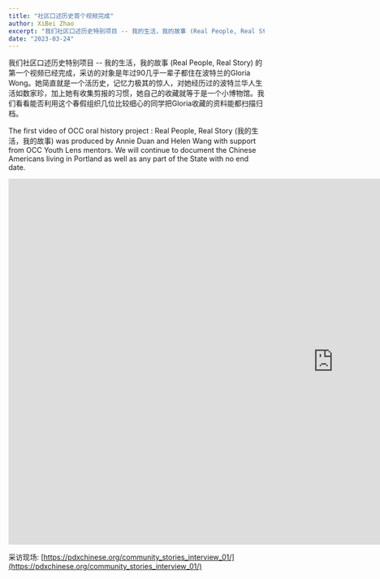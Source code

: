 ```yaml
---
title: "社区口述历史首个视频完成"
author: XiBei Zhao
excerpt: "我们社区口述历史特别项目 -- 我的生活，我的故事 (Real People, Real Story) 的第一个视频已经完成，采访的对象是年过90几乎一辈子都住在波特兰的Gloria Wong。她简直就是一个活历史，记忆力极其的惊人，对她经历过的波特兰华人生活如数家珍，加上她有收集剪报的习惯，她自己的收藏就等于是一个小博物馆。我们看看能否利用这个春假组织几位比较细心的同学把Gloria收藏的资料能都扫描归档。"
date: "2023-03-24"
---
```


我们社区口述历史特别项目 -- 我的生活，我的故事 (Real People, Real Story) 的第一个视频已经完成，采访的对象是年过90几乎一辈子都住在波特兰的Gloria Wong。她简直就是一个活历史，记忆力极其的惊人，对她经历过的波特兰华人生活如数家珍，加上她有收集剪报的习惯，她自己的收藏就等于是一个小博物馆。我们看看能否利用这个春假组织几位比较细心的同学把Gloria收藏的资料能都扫描归档。

The first video of OCC oral history project : Real People, Real Story (我的生活，我的故事) was produced by Annie Duan and Helen Wang with support from OCC Youth Lens mentors. We will continue to document the Chinese Americans living in Portland as well as any part of the State with no end date.

<iframe width="1280" height="720" src="https://www.youtube.com/embed/PrMUT0cMcF8" title="Special Project: Real People, Real Story - Gloria Wong Interview" frameborder="0" allow="accelerometer; autoplay; clipboard-write; encrypted-media; gyroscope; picture-in-picture; web-share" allowfullscreen></iframe>

采访现场: [https://pdxchinese.org/community_stories_interview_01/](https://pdxchinese.org/community_stories_interview_01/)

